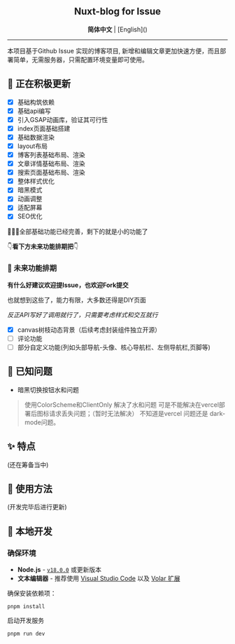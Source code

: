 <div align="center">

## Nuxt-blog for Issue

</div>

<div align='center'>
  <b>简体中文</b> | [English]()
</div>

---

本项目基于Github Issue 实现的博客项目, 新增和编辑文章更加快速方便，而且部署简单，无需服务器，只需配置环境变量即可使用。

## 🚧 正在积极更新

- [x] 基础构筑依赖
- [x] 基础api编写
- [x] 引入GSAP动画库，验证其可行性
- [x] index页面基础搭建
- [x] 基础数据渲染
- [x] layout布局
- [x] 博客列表基础布局、渲染
- [x] 文章详情基础布局、渲染
- [x] 搜索页面基础布局、渲染
- [x] 整体样式优化
- [x] 暗黑模式
- [x] 动画调整
- [x] 适配屏幕
- [x] SEO优化

🎉🎉🎉全部基础功能已经完善，剩下的就是小的功能了

👇**看下方未来功能排期把**👇

### 🤔 未来功能排期

**有什么好建议欢迎提Issue，也欢迎Fork提交**

也就想到这些了，能力有限，大多数还得是DIY页面

_反正API写好了调用就行了，只需要考虑样式和交互就行_

- [x] canvas树枝动态背景（后续考虑封装组件独立开源）
- [ ] 评论功能
- [ ] 部分自定义功能(列如头部导航-头像、核心导航栏、左侧导航栏,页脚等)

## 🚨 已知问题

- 暗黑切换按钮水和问题
> 使用ColorScheme和ClientOnly
> 解决了水和问题
> 可是不能解决在vercel部署后图标请求丢失问题；（暂时无法解决）
> 不知道是vercel 问题还是 dark-mode问题。

## ✨ 特点

(还在筹备当中)

## 📖 使用方法

(开发完毕后进行更新)

## 🔧 本地开发

### 确保环境

- **Node.js** - [`v18.0.0`](https://nodejs.org/en) 或更新版本
- **文本编辑器** - 推荐使用 [Visual Studio Code](https://code.visualstudio.com/) 以及 [Volar 扩展](https://marketplace.visualstudio.com/items?itemName=Vue.volar)

确保安装依赖项：

```shell
pnpm install
```

启动开发服务

```shell
pnpm run dev
```

